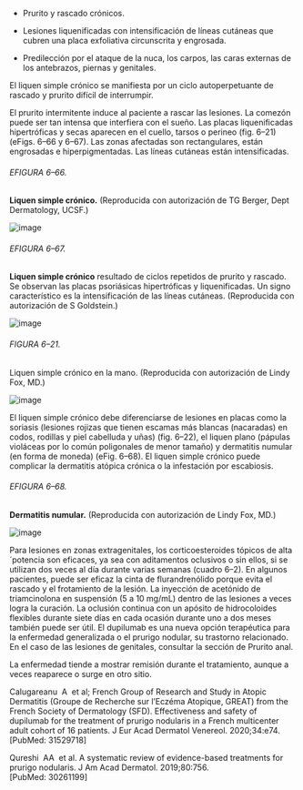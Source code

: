 -   Prurito y rascado crónicos.
    
-   Lesiones liquenificadas con intensificación de líneas cutáneas que cubren una placa exfoliativa circunscrita y engrosada.
    
-   Predilección por el ataque de la nuca, los carpos, las caras externas de los antebrazos, piernas y genitales.
    

El liquen simple crónico se manifiesta por un ciclo autoperpetuante de rascado y prurito difícil de interrumpir.

El prurito intermitente induce al paciente a rascar las lesiones. La comezón puede ser tan intensa que interfiera con el sueño. Las placas liquenificadas hipertróficas y secas aparecen en el cuello, tarsos o perineo (fig. 6–21) (eFigs. 6–66 y 6–67). Las zonas afectadas son rectangulares, están engrosadas e hiperpigmentadas. Las líneas cutáneas están intensificadas.

###### EFIGURA 6–66.

**Liquen simple crónico.** (Reproducida con autorización de TG Berger, Dept Dermatology, UCSF.)

![image](https://mgh.silverchair-cdn.com/mgh/content_public/book/3323/amed.cmdt23_ch6_ef066-1_1682436376.75267.png?Expires=1693243013&Signature=MZae6p22fao4CmyJviROLdioVpvlXekUjnSgLAZ7yF46PRhATnDyjHQ5H~QEJFjEfBqM5qpZGg~9lYOpNBu~fdegs3wALc3Fm92yI071rbclHWBaLg06QyZOuQQQnvGPLOUAUp7ey9UifBBwr~ghay63OFL95uecoYBdwDwDkH1knBPj3euRQQUaLo5R9LLUa3VyNTO1UQDQcbczXikC0jcr5php3ZSPpKX0PYUOyWfBUoefnQB87C7-8mNjlDzH5lRN9CXKjkV8MDGIbVCn19aRZHXiOJUNwBuD1CCS9-7qXtrZ9V-3im1m97eHaAG~YujjEsTqca8~bIMCtgofyw__&Key-Pair-Id=APKAIE5G5CRDK6RD3PGA)

###### EFIGURA 6–67.

**Liquen simple crónico** resultado de ciclos repetidos de prurito y rascado. Se observan las placas psoriásicas hipertróficas y liquenificadas. Un signo característico es la intensificación de las líneas cutáneas. (Reproducida con autorización de S Goldstein.)

![image](https://mgh.silverchair-cdn.com/mgh/content_public/book/3323/amed.cmdt23_ch6_ef067-1_1682436376.75764.png?Expires=1693243013&Signature=29iOrRLR4F05PyKN~yTuZhGtcbB4rLCw-EwuOYI8njFp60dYCnRw347OO6HMojfLOM4iyP71t8X8cv9rifq~JeJ3eaqq-3kIRFkq9ImAQrvay5M9GE8Fdr7k0svr8TDTs3dDGLOBx8uyVTBu58PGr6ZRxR2RXKLJqPzEXe3kGiVJHg2Xp7usAl32vlxXy0MeCg8dmTmX1-x~k3bsIWMFkfk-uK0ePRH7VbS2BWUzcC7~I~Jom4d0xZ20IhaPm7IyF36wy1MhsCorcSwTrVUfhrdU34sUwMNM4dbwUqy8VUs5aqKKvNeYuUHBAP6~WvA98U7mIIasDGLAPag-bi1AfQ__&Key-Pair-Id=APKAIE5G5CRDK6RD3PGA)

###### FIGURA 6–21.

Liquen simple crónico en la mano. (Reproducida con autorización de Lindy Fox, MD.)

![image](https://mgh.silverchair-cdn.com/mgh/content_public/book/3323/amed.cmdt23_ch6_f021-1_1682436376.76766.png?Expires=1693243013&Signature=G05DBMmNr8sOqHXlIYlUT0f-OBOE5ge8n-TdID3cp8xm-9Zc6J1Lij3~FIM16EmTVpusOhLELIIJOFbG0quhZ9obrI3xSxU9~DYJj5zIpjseyBrttzG-d1hksdikhbGgUlh~eD5YA0xIZL5vE-O55ZBOd8F1U5Lh24XwpBNR~B-ZpQbUz6FnG0WKpCXjMK22~3x93MvvEAZxpaBVcOhM1Kjl1FnrBH6JXcg~tt8LnetDv5DXf020Ag3dhEVP5yW4EMxlNRLklXktytLWuZ~DsUqIQRMM2i0ucCcAMGAPKKwGxt3o0hjILEmYIsMypf~jRntCfHSb27ahmXN4f9FktQ__&Key-Pair-Id=APKAIE5G5CRDK6RD3PGA)

El liquen simple crónico debe diferenciarse de lesiones en placas como la soriasis (lesiones rojizas que tienen escamas más blancas (nacaradas) en codos, rodillas y piel cabelluda y uñas) (fig. 6–22), el liquen plano (pápulas violáceas por lo común poligonales de menor tamaño) y dermatitis numular (en forma de moneda) (eFig. 6–68). El liquen simple crónico puede complicar la dermatitis atópica crónica o la infestación por escabiosis.

###### EFIGURA 6–68.

**Dermatitis numular.** (Reproducida con autorización de Lindy Fox, MD.)

![image](https://mgh.silverchair-cdn.com/mgh/content_public/book/3323/amed.cmdt23_ch6_ef068-1_1682436376.78766.png?Expires=1693243013&Signature=FA3My5Bg4YqojZWsOrpFpG99UTA6M4iXHisPslrIUNiUDkq-FBsxHgP9SwkaeubqNWxEsI6Fgjj7npTs0USJUBiEtJUR0X2SxPlBWKAnORT094KEvQybVNBmLzp2kexZ17eRvgBBL29wQh0ybhzAfxA5PIlS-sSLAx2N0R~h61wKCfsC24wQHZ7Prm9hxZo3KUy25Rs5jvC~-mqVCpkTbcXpIh9TIuisB0qr~16pWd-Fu3Whj6Ur1ShyvBCeo85z5F1eUm1XuMSnpOZqLp3t1V7RYAdjZ9JEl75h4myFo62tSdaFJaJz-RVMAthdpZMjZwBz7EbxNi3PmNCulQvZ7g__&Key-Pair-Id=APKAIE5G5CRDK6RD3PGA)

Para lesiones en zonas extragenitales, los corticoesteroides tópicos de alta ´potencia son eficaces, ya sea con aditamentos oclusivos o sin ellos, si se utilizan dos veces al día durante varias semanas (cuadro 6–2). En algunos pacientes, puede ser eficaz la cinta de flurandrenólido porque evita el rascado y el frotamiento de la lesión. La inyección de acetónido de triamcinolona en suspensión (5 a 10 mg/mL) dentro de las lesiones a veces logra la curación. La oclusión continua con un apósito de hidrocoloides flexibles durante siete días en cada ocasión durante uno a dos meses también puede ser útil. El dupilumab es una nueva opción terapéutica para la enfermedad generalizada o el prurigo nodular, su trastorno relacionado. En el caso de las lesiones de genitales, consultar la sección de Prurito anal.

La enfermedad tiende a mostrar remisión durante el tratamiento, aunque a veces reaparece o surge en otro sitio.

Calugareanu  A  et al; French Group of Research and Study in Atopic Dermatitis (Groupe de Recherche sur l’Eczéma Atopique, GREAT) from the French Society of Dermatology (SFD). Effectiveness and safety of dupilumab for the treatment of prurigo nodularis in a French multicenter adult cohort of 16 patients. J Eur Acad Dermatol Venereol. 2020;34:e74.  
[PubMed: 31529718]    

Qureshi  AA  et al. A systematic review of evidence-based treatments for prurigo nodularis. J Am Acad Dermatol. 2019;80:756.  
[PubMed: 30261199]